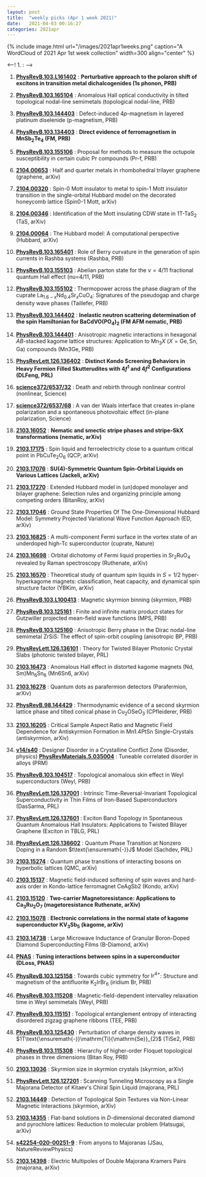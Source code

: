 ```yaml
---
layout: post
title:  "weekly picks (Apr 1 week 2021)"
date:   2021-04-03 00:16:27
categories: 2021apr
---
```


{% include image.html url="/images/2021apr1weeks.png" caption="A WordCloud of 2021 Apr 1st week collection" width=300 align="center" %}


<--! 1. **[]()** : -->

1. **[PhysRevB.103.L161402](https://link.aps.org/doi/10.1103/PhysRevB.103.L161402)** : **Perturbative approach to the polaron shift of excitons in transition metal dichalcogenides (1s phonon, PRB)**

1. **[PhysRevB.103.165104](https://link.aps.org/doi/10.1103/PhysRevB.103.165104)** : Anomalous Hall optical conductivity in tilted topological nodal-line semimetals (topological nodal-line, PRB)

1. **[PhysRevB.103.144403](https://link.aps.org/doi/10.1103/PhysRevB.103.144403)** : Defect-induced $4p$-magnetism in layered platinum diselenide (p-magnetism, PRB)

1. **[PhysRevB.103.134403](https://link.aps.org/doi/10.1103/PhysRevB.103.134403)** : **Direct evidence of ferromagnetism in ${\mathrm{MnSb}}_{2}{\mathrm{Te}}_{4}$ (FM, PRB)**

1. **[PhysRevB.103.155106](https://link.aps.org/doi/10.1103/PhysRevB.103.155106)** : Proposal for methods to measure the octupole susceptibility in certain cubic Pr compounds (Pr-f, PRB)

1. **[2104.00653](http://arxiv.org/abs/2104.00653)** : Half and quarter metals in rhombohedral trilayer graphene (graphene, arXiv)

1. **[2104.00320](http://arxiv.org/abs/2104.00320)** : Spin-$0$ Mott insulator to metal to spin-$1$ Mott insulator transition in the single-orbital Hubbard model on the decorated honeycomb lattice (Spin0-1 Mott, arXiv)

1. **[2104.00346](http://arxiv.org/abs/2104.00346)** : Identification of the Mott insulating CDW state in 1T-TaS$_2$ (TaS, arXiv)

1. **[2104.00064](http://arxiv.org/abs/2104.00064)** : The Hubbard model: A computational perspective (Hubbard, arXiv)

1. **[PhysRevB.103.165401](https://link.aps.org/doi/10.1103/PhysRevB.103.165401)** : Role of Berry curvature in the generation of spin currents in Rashba systems (Rashba, PRB)

1. **[PhysRevB.103.155103](https://link.aps.org/doi/10.1103/PhysRevB.103.155103)** : Abelian parton state for the $\ensuremath{\nu}=4/11$ fractional quantum Hall effect (nu=4/11, PRB)

1. **[PhysRevB.103.155102](https://link.aps.org/doi/10.1103/PhysRevB.103.155102)** : Thermopower across the phase diagram of the cuprate ${\mathrm{La}}_{1.6\ensuremath{-}x}{\mathrm{Nd}}_{0.4}{\mathrm{Sr}}_{x}{\mathrm{CuO}}_{4}$: Signatures of the pseudogap and charge density wave phases (Taillefer, PRB)

1. **[PhysRevB.103.144402](https://link.aps.org/doi/10.1103/PhysRevB.103.144402)** : **Inelastic neutron scattering determination of the spin Hamiltonian for $\mathrm{BaCdVO}{({\mathrm{PO}}_{4})}_{2}$ (FM AFM nematic, PRB)**

1. **[PhysRevB.103.144401](https://link.aps.org/doi/10.1103/PhysRevB.103.144401)** : Anisotropic magnetic interactions in hexagonal $AB$-stacked kagome lattice structures: Application to ${\mathrm{Mn}}_{3}X$ ($X=\mathrm{Ge},\mathrm{Sn},\mathrm{Ga}$) compounds (Mn3Ge, PRB)

1. **[PhysRevLett.126.136402](https://link.aps.org/doi/10.1103/PhysRevLett.126.136402)** : **Distinct Kondo Screening Behaviors in Heavy Fermion Filled Skutterudites with $4{f}^{1}$ and $4{f}^{2}$ Configurations (DLFeng, PRL)**

1. **[science372/6537/32](https://science.sciencemag.org/content/372/6537/32)** : Death and rebirth through nonlinear control (nonlinear, Science)

1. **[science372/6537/68](https://science.sciencemag.org/content/372/6537/68)** : A van der Waals interface that creates in-plane polarization and a spontaneous photovoltaic effect (in-plane polarization, Science)



1. **[2103.16052](http://arxiv.org/abs/2103.16052)** : **Nematic and smectic stripe phases and stripe-SkX transformations (nematic, arXiv)**

1. **[2103.17175](http://arxiv.org/abs/2103.17175)** : Spin liquid and ferroelectricity close to a quantum critical point in PbCuTe$_2$O$_6$ (QCP, arXiv)

1. **[2103.17076](http://arxiv.org/abs/2103.17076)** : **$\mathrm{SU}(4)$-Symmetric Quantum Spin-Orbital Liquids on Various Lattices (Jackeli, arXiv)**

1. **[2103.17270](http://arxiv.org/abs/2103.17270)** : Extended Hubbard model in (un)doped monolayer and bilayer graphene: Selection rules and organizing principle among competing orders (BitanRoy, arXiv)

1. **[2103.17046](http://arxiv.org/abs/2103.17046)** : Ground State Properties Of The One-Dimensional Hubbard Model: Symmetry Projected Variational Wave Function Approach (ED, arXiv)

1. **[2103.16825](http://arxiv.org/abs/2103.16825)** : A multi-component Fermi surface in the vortex state of an underdoped high-Tc superconductor (cuprate, Nature)

1. **[2103.16698](http://arxiv.org/abs/2103.16698)** : Orbital dichotomy of Fermi liquid properties in Sr$_2$RuO$_4$ revealed by Raman spectroscopy (Ruthenate, arXiv)

1. **[2103.16570](http://arxiv.org/abs/2103.16570)** : Theoretical study of quantum spin liquids in $S=1/2$ hyper-hyperkagome magnets: classification, heat capacity, and dynamical spin structure factor (YBKim, arXiv)


1. **[PhysRevB.103.L100413](https://link.aps.org/doi/10.1103/PhysRevB.103.L100413)** : Magnetic skyrmion binning (skyrmion, PRB)

1. **[PhysRevB.103.125161](https://link.aps.org/doi/10.1103/PhysRevB.103.125161)** : Finite and infinite matrix product states for Gutzwiller projected mean-field wave functions (MPS, PRB)

1. **[PhysRevB.103.125160](https://link.aps.org/doi/10.1103/PhysRevB.103.125160)** : Anisotropic Berry phase in the Dirac nodal-line semimetal ZrSiS: The effect of spin-orbit coupling (anisotropic BP, PRB)

1. **[PhysRevLett.126.136101](https://link.aps.org/doi/10.1103/PhysRevLett.126.136101)** : Theory for Twisted Bilayer Photonic Crystal Slabs (photonic twisted bilayer, PRL)

1. **[2103.16473](http://arxiv.org/abs/2103.16473)** : Anomalous Hall effect in distorted kagome magnets (Nd, Sm)Mn$_6$Sn$_6$ (Mn6Sn6, arXiv)

1. **[2103.16278](http://arxiv.org/abs/2103.16278)** : Quantum dots as parafermion detectors (Parafermion, arXiv)

1. **[PhysRevB.98.144429](https://link.aps.org/doi/10.1103/PhysRevB.98.144429)** : Thermodynamic evidence of a second skyrmion lattice phase and tilted conical phase in ${\mathrm{Cu}}_{2}{\mathrm{OSeO}}_{3}$ (CPfleiderer, PRB)

1. **[2103.16205](http://arxiv.org/abs/2103.16205)** : Critical Sample Aspect Ratio and Magnetic Field Dependence for Antiskyrmion Formation in Mn1.4PtSn Single-Crystals (antiskyrmion, arXiv)



1. **[v14/s40](https://physics.aps.org/articles/v14/s40)** : Designer Disorder in a Crystalline Conflict Zone (Disorder, physics) **[PhysRevMaterials.5.035004](https://link.aps.org/doi/10.1103/PhysRevMaterials.5.035004)** : Tuneable correlated disorder in alloys (PRM) 

1. **[PhysRevB.103.104517](https://link.aps.org/doi/10.1103/PhysRevB.103.104517)** : Topological anomalous skin effect in Weyl superconductors (Weyl, PRB)

1. **[PhysRevLett.126.137001](https://link.aps.org/doi/10.1103/PhysRevLett.126.137001)** : Intrinsic Time-Reversal-Invariant Topological Superconductivity in Thin Films of Iron-Based Superconductors (DasSarma, PRL)

1. **[PhysRevLett.126.137601](https://link.aps.org/doi/10.1103/PhysRevLett.126.137601)** : Exciton Band Topology in Spontaneous Quantum Anomalous Hall Insulators: Applications to Twisted Bilayer Graphene (Exciton in TBLG, PRL)

1. **[PhysRevLett.126.136602](https://link.aps.org/doi/10.1103/PhysRevLett.126.136602)** : Quantum Phase Transition at Nonzero Doping in a Random $t\text{\ensuremath{-}}J$ Model (Sachdev, PRL)


1. **[2103.15274](http://arxiv.org/abs/2103.15274)** : Quantum phase transitions of interacting bosons on hyperbolic lattices (QMC, arXiv)

1. **[2103.15137](http://arxiv.org/abs/2103.15137)** : Magnetic field-induced softening of spin waves and hard-axis order in Kondo-lattice ferromagnet CeAgSb2 (Kondo, arXiv)

1. **[2103.15120](http://arxiv.org/abs/2103.15120)** : **Two-carrier Magnetoresistance: Applications to Ca$_3$Ru$_2$O$_7$ (magetoresistance Ruthenate, arXiv)**

1. **[2103.15078](http://arxiv.org/abs/2103.15078)** : **Electronic correlations in the normal state of kagome superconductor KV$_3$Sb$_5$ (kagome, arXiv)**

1. **[2103.14738](http://arxiv.org/abs/2103.14738)** : Large Microwave Inductance of Granular Boron-Doped Diamond Superconducting Films (B-Diamond, arXiv)

1. **[PNAS](https://www.pnas.org/content/118/14/e2024837118)** : **Tuning interactions between spins in a superconductor (DLoss, PNAS)**



1. **[PhysRevB.103.125158](https://link.aps.org/doi/10.1103/PhysRevB.103.125158)** : Towards cubic symmetry for ${\mathrm{Ir}}^{4+}$: Structure and magnetism of the antifluorite ${\mathrm{K}}_{2}{\mathrm{IrBr}}_{6}$ (iridium Br, PRB)

1. **[PhysRevB.103.115208](https://link.aps.org/doi/10.1103/PhysRevB.103.115208)** : Magnetic-field-dependent intervalley relaxation time in Weyl semimetals (Weyl, PRB)

1. **[PhysRevB.103.115151](https://link.aps.org/doi/10.1103/PhysRevB.103.115151)** : Topological entanglement entropy of interacting disordered zigzag graphene ribbons (TEE, PRB)

1. **[PhysRevB.103.125430](https://link.aps.org/doi/10.1103/PhysRevB.103.125430)** : Perturbation of charge density waves in $1T\text{\ensuremath{-}}\mathrm{Ti}{\mathrm{Se}}_{2}$ (TiSe2, PRB)

1. **[PhysRevB.103.115308](https://link.aps.org/doi/10.1103/PhysRevB.103.115308)** : Hierarchy of higher-order Floquet topological phases in three dimensions (Bitan Roy, PRB)

1. **[2103.13036](https://arxiv.org/abs/2103.13036)** : Skyrmion size in skyrmion crystals (skyrmion, arXiv)

1. **[PhysRevLett.126.127201](https://link.aps.org/doi/10.1103/PhysRevLett.126.127201)** : Scanning Tunneling Microscopy as a Single Majorana Detector of Kitaev's Chiral Spin Liquid (majorana, PRL)

1. **[2103.14449](http://arxiv.org/abs/2103.14449)** : Detection of Topological Spin Textures via Non-Linear Magnetic Interactions (skyrmion, arXiv)

1. **[2103.14355](http://arxiv.org/abs/2103.14355)** : Flat-band solutions in $D$-dimensional decorated diamond and pyrochlore lattices: Reduction to molecular problem (Hatsugai, arXiv)

1. **[s42254-020-00251-9](https://www.nature.com/articles/s42254-020-00251-9)** : From anyons to Majoranas (JSau, NatureReviewPhysics)

1. **[2103.14398](http://arxiv.org/abs/2103.14398)** : Electric Multipoles of Double Majorana Kramers Pairs (majorana, arXiv)

